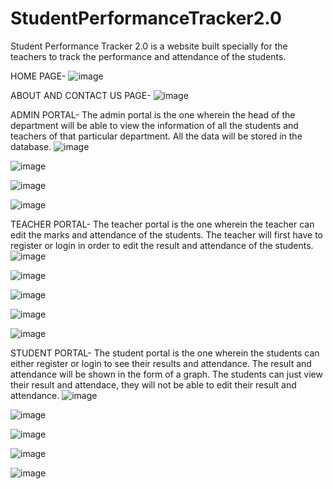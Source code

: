 # StudentPerformanceTracker2.0

Student Performance Tracker 2.0 is a website built specially for the teachers to track the performance and attendance of the students.

HOME PAGE-
![image](https://github.com/anvita-kumar30/StudentPerformanceTracker2.0/assets/109106936/021d144b-c6fc-4fbf-a732-4d7c7a2b2acc)

ABOUT AND CONTACT US PAGE-
![image](https://github.com/anvita-kumar30/StudentPerformanceTracker2.0/assets/109106936/1249ba8d-9e8d-45b1-952f-fe26f015dcea)

ADMIN PORTAL-
The admin portal is the one wherein the head of the department will be able to view the information of all the students and teachers of that particular department. All the data will be stored in the database.
![image](https://github.com/anvita-kumar30/StudentPerformanceTracker2.0/assets/109106936/de29beb5-3cc2-4ccf-abe2-e6caf1dfd746)

![image](https://github.com/anvita-kumar30/StudentPerformanceTracker2.0/assets/109106936/d630c5f0-f054-41b9-a98a-86da75281985)

![image](https://github.com/anvita-kumar30/StudentPerformanceTracker2.0/assets/109106936/688756a9-9464-471b-8f55-369ae9321201)

![image](https://github.com/anvita-kumar30/StudentPerformanceTracker2.0/assets/109106936/59c0b410-a71c-4052-8a19-9031653600e2)

TEACHER PORTAL-
The teacher portal is the one wherein the teacher can edit the marks and attendance of the students. The teacher will first have to register or login in order to edit the result and attendance of the students.
![image](https://github.com/anvita-kumar30/StudentPerformanceTracker2.0/assets/109106936/4ad4f025-e593-4d15-9292-4dbcc372f5eb)

![image](https://github.com/anvita-kumar30/StudentPerformanceTracker2.0/assets/109106936/181adebe-1bef-4bc7-929c-9d28d182d08d)

![image](https://github.com/anvita-kumar30/StudentPerformanceTracker2.0/assets/109106936/a38f8674-d83d-4d46-8c76-c211b8ed9c6d)

![image](https://github.com/anvita-kumar30/StudentPerformanceTracker2.0/assets/109106936/a4d0f9d4-576e-4933-b8df-0bb4a0ed9405)

![image](https://github.com/anvita-kumar30/StudentPerformanceTracker2.0/assets/109106936/9d6bd7d8-7108-4980-9a91-8352a0cbcd16)

STUDENT PORTAL-
The student portal is the one wherein the students can either register or login to see their results and attendance. The result and attendance will be shown in the form of a graph. The students can just view their result and attendace, they will not be able to edit their result and attendance.
![image](https://github.com/anvita-kumar30/StudentPerformanceTracker2.0/assets/109106936/22e01f93-6dc2-49c5-ad38-05f347e5b706)

![image](https://github.com/anvita-kumar30/StudentPerformanceTracker2.0/assets/109106936/70c0add3-e657-40ed-8699-bab5dc998ae1)

![image](https://github.com/anvita-kumar30/StudentPerformanceTracker2.0/assets/109106936/35d4d791-e396-453b-b79a-a09024e19c08)

![image](https://github.com/anvita-kumar30/StudentPerformanceTracker2.0/assets/109106936/d001f9db-753e-41b3-b3c2-24748a4271e4)

![image](https://github.com/anvita-kumar30/StudentPerformanceTracker2.0/assets/109106936/1000fa81-daa9-48fd-be73-8925dd3b49e2)






